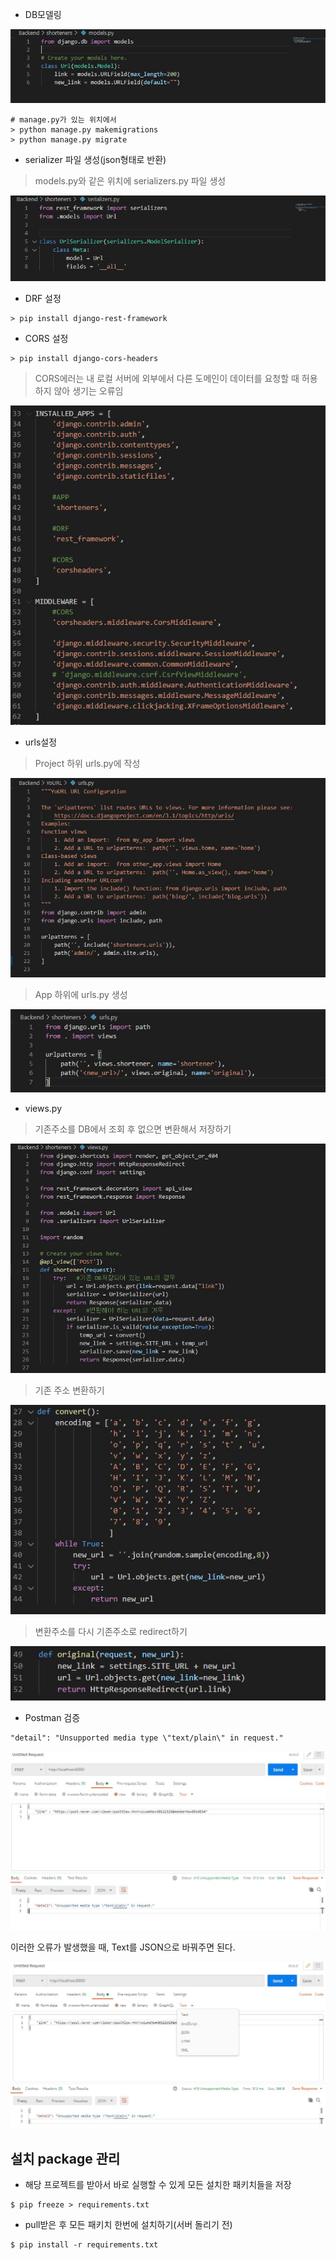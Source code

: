 - DB모델링

![models](models.JPG)

```
# manage.py가 있는 위치에서
> python manage.py makemigrations
> python manage.py migrate
```



- serializer 파일 생성(json형태로 반환)

> models.py와 같은 위치에 serializers.py 파일 생성

![serializers](serializers.JPG)

- DRF 설정

```
> pip install django-rest-framework
```

- CORS 설정

```
> pip install django-cors-headers
```

> CORS에러는 내 로컬 서버에 외부에서 다른 도메인이 데이터를 요청할 때 허용하지 않아 생기는 오류임

![2](2.JPG)

- urls설정

> Project 하위 urls.py에 작성

![url1](url1.JPG)

> App 하위에 urls.py 생성

![url2](url2.JPG)

- views.py

> 기존주소를 DB에서 조회 후 없으면 변환해서 저장하기

![views1](views1.JPG)

> 기존 주소 변환하기

![views2](views2.JPG)

> 변환주소를 다시 기존주소로 redirect하기

![views3](views3.JPG)



- Postman 검증

```
"detail": "Unsupported media type \"text/plain\" in request."
```

![postman1](postman1.JPG)

이러한 오류가 발생했을 때, Text를 JSON으로 바꿔주면 된다.

![postman2](postman2.JPG)





## 설치 package 관리

- 해당 프로젝트를 받아서 바로 실행할 수 있게 모든 설치한 패키치들을 저장

```
$ pip freeze > requirements.txt
```

- pull받은 후 모든 패키치 한번에 설치하기(서버 돌리기 전)

```
$ pip install -r requirements.txt
```

